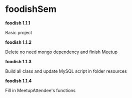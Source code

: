 # foodishSem



**foodish 1.1.1**

Basic project

**foodish 1.1.2**

Delete no need mongo dependency and finish Meetup

**foodish 1.1.3**

Build all class and update MySQL script in folder resources

**foodish 1.1.4**

Fill in MeetupAttendee's functions
